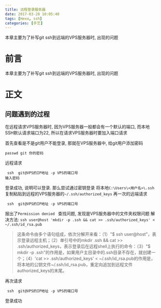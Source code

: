 ```yaml
---
title: 远程登录服务器
date: 2017-03-28 10:05:40
tags: [Hexo, ssh]
categories: [手艺]
---
```

本章主要为了补写git ssh到远端的VPS服务器时, 出现的问题
<!--more-->
# 前言 #
本章主要为了补写git ssh到远端的VPS服务器时, 出现的问题

# 正文 #
## 问题遇到的过程 ##

在远程请求VPS服务器时, 因为VPS服务器一般都会有一个默认的端口, 而本地SSH默认请求端口为22,
所以在请求VPS服务器时要加入端口请求

首先查看是不是git用户不能登录, 那就在VPS服务器中,
给git用户添加密码

```
passwd git 你的密码
```

远程请求

```
 ssh  git@VPS的IP地址 -p VPS的端口号
输入密码
```
登录成功, 说明可以登录.
那么尝试通过密钥登录
将本地`C:\Users\<用户名>\.ssh`复制粘贴到远程的VPS服务器的`~/.ssh/authorized_keys`
再一次的远端请求
```
 ssh  git@VPS的IP地址 -p VPS的端口号
```
报出了`Permission denied `
查找问题, 发现是VPS服务器中的文件夹权限问题
解决方法:
`ssh user@host 'mkdir -p .ssh && cat >> .ssh/authorized_keys' < ~/.ssh/id_rsa.pub`
>这条命令由多个语句组成，依次分解开来看：（1）"$ ssh user@host"，表示登录远程主机；（2）单引号中的mkdir .ssh && cat >> .ssh/authorized_keys，表示登录后在远程shell上执行的命令：（3）"$ mkdir -p .ssh"的作用是，如果用户主目录中的.ssh目录不存在，就创建一个；（4）'cat >> .ssh/authorized_keys' < ~/.ssh/id_rsa.pub的作用是，将本地的公钥文件~/.ssh/id_rsa.pub，重定向追加到远程文件authorized_keys的末尾。

再次请求
```
 ssh  git@VPS的IP地址 -p VPS的端口号
```
登录成功